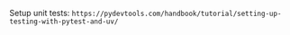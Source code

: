 Setup unit tests:
`https://pydevtools.com/handbook/tutorial/setting-up-testing-with-pytest-and-uv/`
